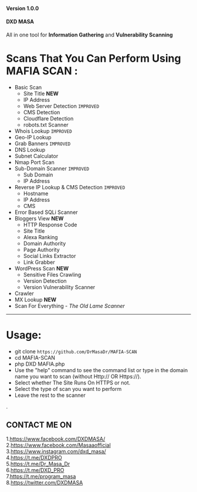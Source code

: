 

#### Version 1.0.0
#### DXD MASA
All in one tool for **Information Gathering** and **Vulnerability Scanning**

# Scans That You Can Perform Using MAFIA SCAN :
+ Basic Scan
	- Site Title **NEW**
	- IP Address
	- Web Server Detection `IMPROVED`
	- CMS Detection
	- Cloudflare Detection
	- robots.txt Scanner
+ Whois Lookup `IMPROVED`
+ Geo-IP Lookup
+ Grab Banners `IMPROVED`
+ DNS Lookup
+ Subnet Calculator
+ Nmap Port Scan
+ Sub-Domain Scanner `IMPROVED`
	- Sub Domain
	- IP Address
+ Reverse IP Lookup & CMS Detection `IMPROVED`
	- Hostname
	- IP Address
	- CMS
+ Error Based SQLi Scanner
+ Bloggers View **NEW**
	- HTTP Response Code
	- Site Title
	- Alexa Ranking
	- Domain Authority
	- Page Authority
	- Social Links Extractor
	- Link Grabber
+ WordPress Scan **NEW**
	- Sensitive Files Crawling
	- Version Detection
	- Version Vulnerability Scanner
+ Crawler
+ MX Lookup **NEW**
+ Scan For Everything - _The Old Lame Scanner_

---

# Usage:
- git clone `https://github.com/DrMasaDr/MAFIA-SCAN`
- cd MAFIA-SCAN
- php DXD MAFIA.php
- Use the "help" command to see the command list or type in the domain name you want to scan (without Http:// OR Https://).
- Select whether The Site Runs On HTTPS or not.
- Select the type of scan you want to perform
- Leave the rest to the scanner



.
## CONTACT ME ON

1.<a href="MY FACEBOOK">https://www.facebook.com/DXDMASA/</a> <br>
2.<a href="MY FACEBOOK PAGE">https://www.facebook.com/Masaaofficial</a> <br>
3.<a href="MY INSTAGRAM">https://www.instagram.com/dxd_masa/</a> <br>
4.<a href="MY TELEGRAM">https://t.me/DXDPRO</a> <br>
5.<a href="MY TELEGRAM">https://t.me/Dr_Masa_Dr</a> <br>
6.<a href="MY PAGE">https://t.me/DXD_PRO</a> <br>
7.<a href="MY PAGE">https://t.me/program_masa</a> <br>
8.<a href="MY TWITTER">https://twitter.com/DXDMASA</a> <br>
